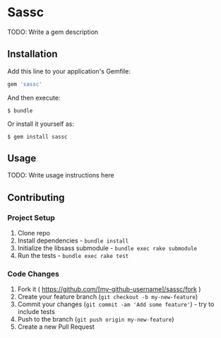 # Sassc

TODO: Write a gem description

## Installation

Add this line to your application's Gemfile:

```ruby
gem 'sassc'
```

And then execute:

    $ bundle

Or install it yourself as:

    $ gem install sassc

## Usage

TODO: Write usage instructions here

## Contributing

### Project Setup

1. Clone repo
2. Install dependencies - `bundle install`
3. Initialize the libsass submodule - `bundle exec rake submodule`
4. Run the tests - `bundle exec rake test`

### Code Changes

1. Fork it ( https://github.com/[my-github-username]/sassc/fork )
2. Create your feature branch (`git checkout -b my-new-feature`)
3. Commit your changes (`git commit -am 'Add some feature'`) - try to include tests
4. Push to the branch (`git push origin my-new-feature`)
5. Create a new Pull Request
